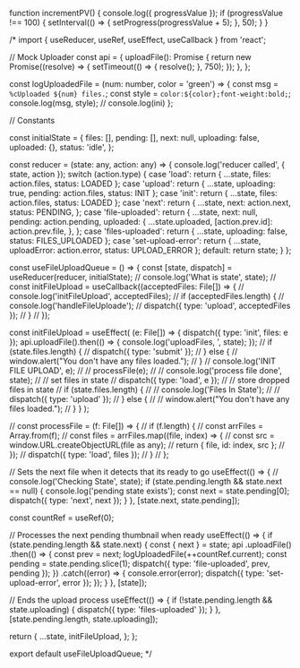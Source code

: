 function incrementPV() {
console.log({ progressValue });
if (progressValue !== 100) {
setInterval(() => {
setProgress(progressValue + 5);
}, 50);
}
}

/\* import { useReducer, useRef, useEffect, useCallback } from 'react';

// Mock Uploader
const api = {
uploadFile(): Promise<void> {
return new Promise((resolve) => {
setTimeout(() => {
resolve();
}, 750);
});
},
};

const logUploadedFile = (num: number, color = 'green') => {
const msg = `%cUploaded ${num} files.`;
const style = `color:${color};font-weight:bold;`;
console.log(msg, style);
// console.log(ini)
};

// Constants

const initialState = {
files: [],
pending: [],
next: null,
uploading: false,
uploaded: {},
status: 'idle',
};

const reducer = (state: any, action: any) => {
console.log('reducer called', { state, action });
switch (action.type) {
case 'load':
return { ...state, files: action.files, status: LOADED };
case 'upload':
return { ...state, uploading: true, pending: action.files, status: INIT };
case 'init':
return { ...state, files: action.files, status: LOADED };
case 'next':
return {
...state,
next: action.next,
status: PENDING,
};
case 'file-uploaded':
return {
...state,
next: null,
pending: action.pending,
uploaded: {
...state.uploaded,
[action.prev.id]: action.prev.file,
},
};
case 'files-uploaded':
return { ...state, uploading: false, status: FILES_UPLOADED };
case 'set-upload-error':
return { ...state, uploadError: action.error, status: UPLOAD_ERROR };
default:
return state;
}
};

const useFileUploadQueue = () => {
const [state, dispatch] = useReducer(reducer, initialState);
// console.log('What is state', state);
// const initFileUpload = useCallback((acceptedFiles: File[]) => {
// console.log('initFileUpload', acceptedFiles);
// if (acceptedFiles.length) {
// console.log('handleFileUploade');
// dispatch({ type: 'upload', acceptedFiles });
// }
// });

const initFileUpload = useEffect(
(e: File[]) => {
dispatch({ type: 'init', files: e });
api.uploadFile().then(() => {
console.log('uploadFiles, ', state);
});
// if (state.files.length) {
// dispatch({ type: 'submit' });
// } else {
// window.alert("You don't have any files loaded.");
// }
// console.log('INIT FILE UPLOAD', e);
// // processFile(e);
// // console.log('process file done', state);
// // set files in state
// dispatch({ type: 'load', e });
// // store dropped files in state
// if (state.files.length) {
// // console.log('Files In State');
// // dispatch({ type: 'upload' });
// } else {
// // window.alert("You don't have any files loaded.");
// }
}
);

// const processFile = (f: File[]) => {
// if (f.length) {
// const arrFiles = Array.from(f);
// const files = arrFiles.map((file, index) => {
// const src = window.URL.createObjectURL(file as any);
// return { file, id: index, src };
// });
// dispatch({ type: 'load', files });
// }
// };

// Sets the next file when it detects that its ready to go
useEffect(() => {
// console.log('Checking State', state);
if (state.pending.length && state.next == null) {
console.log('pending state exists');
const next = state.pending[0];
dispatch({ type: 'next', next });
}
}, [state.next, state.pending]);

const countRef = useRef(0);

// Processes the next pending thumbnail when ready
useEffect(() => {
if (state.pending.length && state.next) {
const { next } = state;
api
.uploadFile()
.then(() => {
const prev = next;
logUploadedFile(++countRef.current);
const pending = state.pending.slice(1);
dispatch({ type: 'file-uploaded', prev, pending });
})
.catch((error) => {
console.error(error);
dispatch({ type: 'set-upload-error', error });
});
}
}, [state]);

// Ends the upload process
useEffect(() => {
if (!state.pending.length && state.uploading) {
dispatch({ type: 'files-uploaded' });
}
}, [state.pending.length, state.uploading]);

return {
...state,
initFileUpload,
};
};

export default useFileUploadQueue;
\*/
